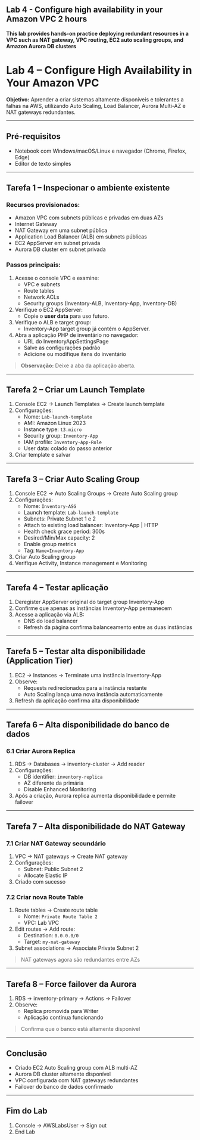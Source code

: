 ## Lab 4 - Configure high availability in your Amazon VPC 2 hours
**This lab provides hands-on practice deploying redundant resources in a VPC such as NAT gateway, VPC routing, EC2 auto scaling groups, and Amazon Aurora DB clusters**

# Lab 4 – Configure High Availability in Your Amazon VPC

**Objetivo:** Aprender a criar sistemas altamente disponíveis e tolerantes a falhas na AWS, utilizando Auto Scaling, Load Balancer, Aurora Multi-AZ e NAT gateways redundantes.

---

## Pré-requisitos
- Notebook com Windows/macOS/Linux e navegador (Chrome, Firefox, Edge)
- Editor de texto simples

---

## Tarefa 1 – Inspecionar o ambiente existente

### Recursos provisionados:
- Amazon VPC com subnets públicas e privadas em duas AZs
- Internet Gateway
- NAT Gateway em uma subnet pública
- Application Load Balancer (ALB) em subnets públicas
- EC2 AppServer em subnet privada
- Aurora DB cluster em subnet privada

### Passos principais:
1. Acesse o console VPC e examine:
   - VPC e subnets
   - Route tables
   - Network ACLs
   - Security groups (Inventory-ALB, Inventory-App, Inventory-DB)
2. Verifique o EC2 AppServer:
   - Copie o **user data** para uso futuro.
3. Verifique o ALB e target group:
   - Inventory-App target group já contém o AppServer.
4. Abra a aplicação PHP de inventário no navegador:
   - URL do InventoryAppSettingsPage
   - Salve as configurações padrão
   - Adicione ou modifique itens do inventário
> **Observação:** Deixe a aba da aplicação aberta.

---

## Tarefa 2 – Criar um Launch Template
1. Console EC2 → Launch Templates → Create launch template
2. Configurações:
   - Nome: `Lab-launch-template`
   - AMI: Amazon Linux 2023
   - Instance type: `t3.micro`
   - Security group: `Inventory-App`
   - IAM profile: `Inventory-App-Role`
   - User data: colado do passo anterior
3. Criar template e salvar

---

## Tarefa 3 – Criar Auto Scaling Group
1. Console EC2 → Auto Scaling Groups → Create Auto Scaling group
2. Configurações:
   - Nome: `Inventory-ASG`
   - Launch template: `Lab-launch-template`
   - Subnets: Private Subnet 1 e 2
   - Attach to existing load balancer: Inventory-App | HTTP
   - Health check grace period: 300s
   - Desired/Min/Max capacity: 2
   - Enable group metrics
   - Tag: `Name=Inventory-App`
3. Criar Auto Scaling group
4. Verifique Activity, Instance management e Monitoring

---

## Tarefa 4 – Testar aplicação
1. Deregister AppServer original do target group Inventory-App
2. Confirme que apenas as instâncias Inventory-App permanecem
3. Acesse a aplicação via ALB:
   - DNS do load balancer
   - Refresh da página confirma balanceamento entre as duas instâncias

---

## Tarefa 5 – Testar alta disponibilidade (Application Tier)
1. EC2 → Instances → Terminate uma instância Inventory-App
2. Observe:
   - Requests redirecionados para a instância restante
   - Auto Scaling lança uma nova instância automaticamente
3. Refresh da aplicação confirma alta disponibilidade

---

## Tarefa 6 – Alta disponibilidade do banco de dados
### 6.1 Criar Aurora Replica
1. RDS → Databases → inventory-cluster → Add reader
2. Configurações:
   - DB identifier: `inventory-replica`
   - AZ diferente da primária
   - Disable Enhanced Monitoring
3. Após a criação, Aurora replica aumenta disponibilidade e permite failover

---

## Tarefa 7 – Alta disponibilidade do NAT Gateway
### 7.1 Criar NAT Gateway secundário
1. VPC → NAT gateways → Create NAT gateway
2. Configurações:
   - Subnet: Public Subnet 2
   - Allocate Elastic IP
3. Criado com sucesso

### 7.2 Criar nova Route Table
1. Route tables → Create route table
   - Nome: `Private Route Table 2`
   - VPC: Lab VPC
2. Edit routes → Add route:
   - Destination: `0.0.0.0/0`
   - Target: `my-nat-gateway`
3. Subnet associations → Associate Private Subnet 2

> NAT gateways agora são redundantes entre AZs

---

## Tarefa 8 – Force failover da Aurora
1. RDS → inventory-primary → Actions → Failover
2. Observe:
   - Replica promovida para Writer
   - Aplicação continua funcionando
> Confirma que o banco está altamente disponível

---

## Conclusão
- Criado EC2 Auto Scaling group com ALB multi-AZ
- Aurora DB cluster altamente disponível
- VPC configurada com NAT gateways redundantes
- Failover do banco de dados confirmado

---

## Fim do Lab
1. Console → AWSLabsUser → Sign out
2. End Lab
